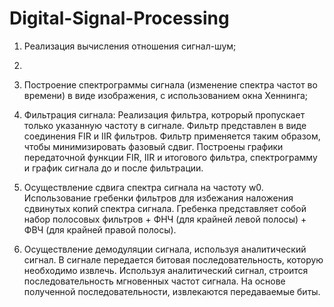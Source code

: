 # Digital-Signal-Processing

1) Реализация вычисления отношения сигнал-шум;
2) 
3) Построение спектрограммы сигнала (изменение спектра частот во времени) в виде изображения, с использованием окна Хеннинга;

3) Фильтрация сигнала:
Реализация фильтра, котрорый пропускает только указанную частоту в сигнале. Фильтр представлен в виде соединения FIR и IIR фильтров. Фильтр применяется таким образом, чтобы минимизировать фазовый сдвиг. Построены
графики передаточной функции FIR, IIR и итогового фильтра, спектрограмму и график сигнала до и после фильтрации.

4) Осуществление сдвига спектра сигнала на частоту w0.
Использование гребенки фильтров для избежания наложения сдвинутых копий спектра сигнала.
Гребенка представляет собой набор полосовых фильтров + ФНЧ (для крайней левой полосы) + ФВЧ (для крайней правой полосы).

5) Осуществление демодуляции сигнала, используя аналитический сигнал.
В сигнале передается битовая последовательность, которую необходимо извлечь. Используя аналитический сигнал, строится последовательность мгновенных частот сигнала. На основе полученной последовательности, извлекаются передаваемые биты.
